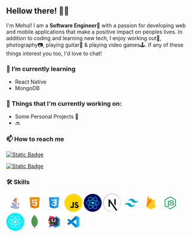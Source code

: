 Hellow there! 👋😃
------------------
I'm Mehul! I am a **Software Engineer**📱 with a passion for developing web and mobile applications that make a positive impact on peoples lives.
In addition to coding and learning new tech, I enjoy working out💪, photography📷, playing guitar🎸 & playing video games🕹. If any of these things interest you too, I'd love to chat!

### 🌱 I’m currently learning

*   React Native
*   MongoDB

### 💼 Things that I'm currently working on:

*   Some Personal Projects 🤫
*   🔜

### 📫 How to reach me
  <a href="https://mail.google.com/mail/u/0/?fs=1&to=mehulsaini763@gmail.com&tf=cm">![Static Badge](https://img.shields.io/badge/GMAIL-EA4335?style=for-the-badge&logo=gmail&logoColor=white)
></a>
  <a href="https://www.linkedin.com/in/mehul-saini-528377269/">![Static Badge](https://img.shields.io/badge/LINKEDIN-0A66C2?style=for-the-badge&logo=linkedin)
</a>

### 🛠 Skills
  <picture><img width="48" height="48" src="/assets/logos/java.png" /></picture>
    <picture><img width="48" height="48" src="/assets/logos/html.png" /></picture>
    <picture><img width="48" height="48" src="/assets/logos/css.png" /></picture>
    <picture><img width="48" height="48" src="/assets/logos/javascript.png" /></picture>
    <picture><img width="48" height="48" src="/assets/logos/react.png" /></picture>
    <picture><img width="48" height="48" src="/assets/logos/nextjs.png" /></picture>
    <picture><img width="48" height="48" src="/assets/logos/tailwind.png" /></picture>
    <picture><img width="48" height="48" src="/assets/logos/firebase.png" /></picture>
    <picture><img width="48" height="48" src="/assets/logos/nodejs.png" /></picture>
    <picture><img width="48" height="48" src="/assets/logos/react-native.png" /></picture>
    <picture><img width="48" height="48" src="/assets/logos/mongodb.png" /></picture>
    <picture><img width="48" height="48" src="/assets/logos/intellij.png" /></picture>
    <picture><img width="48" height="48" src="/assets/logos/vscode.png" /></picture>
ㅤ
